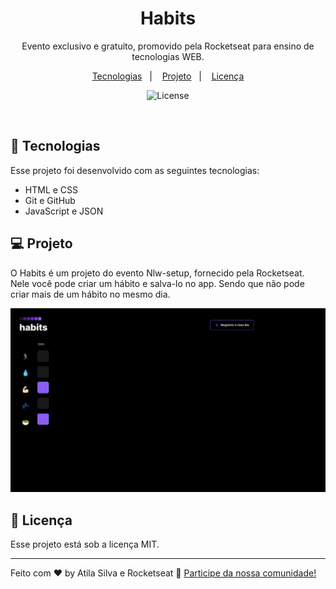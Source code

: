 <h1 align="center"> Habits </h1>

<p align="center">
Evento exclusivo e gratuito, promovido pela Rocketseat para ensino de tecnologias WEB.
</p>

<p align="center">
  <a href="#-tecnologias">Tecnologias</a>&nbsp;&nbsp;&nbsp;|&nbsp;&nbsp;&nbsp;
  <a href="#-projeto">Projeto</a>&nbsp;&nbsp;&nbsp;|&nbsp;&nbsp;&nbsp;
  <a href="#memo-licença">Licença</a>
</p>

<p align="center">
  <img alt="License" src="https://img.shields.io/static/v1?label=license&message=MIT&color=49AA26&labelColor=000000">
</p>

<br>

## 🚀 Tecnologias

Esse projeto foi desenvolvido com as seguintes tecnologias:

- HTML e CSS
- Git e GitHub
- JavaScript e JSON

## 💻 Projeto

O Habits é um projeto do evento Nlw-setup, fornecido pela Rocketseat. Nele você pode criar um hábito e salva-lo no app. Sendo que não pode criar mais de um hábito no mesmo dia.

![Acesse aqui](./.github/preview.png)

## :memo: Licença

Esse projeto está sob a licença MIT.

---

Feito com ♥ by Atila Silva e Rocketseat :wave: [Participe da nossa comunidade!](https://discord.gg/rocketseat)
